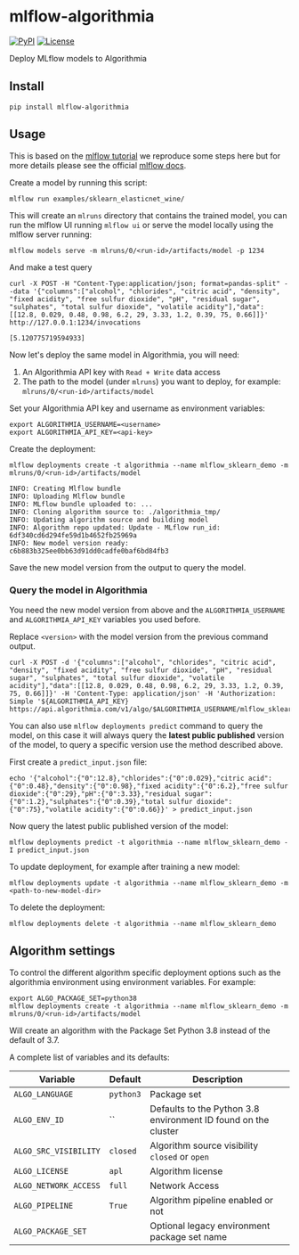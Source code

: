 # mlflow-algorithmia

[![PyPI](https://badge.fury.io/py/mlflow-algorithmia.svg)](https://pypi.org/project/mlflow-algorithmia/)
[![License](http://img.shields.io/:license-Apache%202-blue.svg)](https://github.com/algorithmiaio/mlflow-algorithmia/blob/master/LICENSE.txt)

Deploy MLflow models to Algorithmia

## Install

```
pip install mlflow-algorithmia
```

## Usage

This is based on the [mlflow tutorial](https://www.mlflow.org/docs/latest/tutorials-and-examples/tutorial.html)
we reproduce some steps here but for more details please see the official [mlflow docs](https://www.mlflow.org/docs).

Create a model by running this script:

```
mlflow run examples/sklearn_elasticnet_wine/
```

This will create an `mlruns` directory that contains the trained model,
you can run the mlflow UI running `mlflow ui` or serve the model locally using the
mlflow server running:

```
mlflow models serve -m mlruns/0/<run-id>/artifacts/model -p 1234
```

And make a test query

```
curl -X POST -H "Content-Type:application/json; format=pandas-split" --data '{"columns":["alcohol", "chlorides", "citric acid", "density", "fixed acidity", "free sulfur dioxide", "pH", "residual sugar", "sulphates", "total sulfur dioxide", "volatile acidity"],"data":[[12.8, 0.029, 0.48, 0.98, 6.2, 29, 3.33, 1.2, 0.39, 75, 0.66]]}' http://127.0.0.1:1234/invocations

[5.120775719594933]
```

Now let's deploy the same model in Algorithmia, you will need:

1. An Algorithmia API key with `Read + Write` data access
2. The path to the model (under `mlruns`) you want to deploy, for example: `mlruns/0/<run-id>/artifacts/model`

Set your Algorithmia API key and username as environment variables:

```
export ALGORITHMIA_USERNAME=<username>
export ALGORITHMIA_API_KEY=<api-key>
```

Create the deployment:

```
mlflow deployments create -t algorithmia --name mlflow_sklearn_demo -m mlruns/0/<run-id>/artifacts/model
```

```
INFO: Creating Mlflow bundle
INFO: Uploading Mlflow bundle
INFO: MLflow bundle uploaded to: ...
INFO: Cloning algorithm source to: ./algorithmia_tmp/
INFO: Updating algorithm source and building model
INFO: Algorithm repo updated: Update - MLflow run_id: 6df340cd6d294fe59d1b4652fb25969a
INFO: New model version ready: c6b883b325ee0bb63d91dd0cadfe0baf6bd84fb3
```

Save the new model version from the output to query the model.

### Query the model in Algorithmia

You need the new model version from above and the `ALGORITHMIA_USERNAME` and `ALGORITHMIA_API_KEY` variables you used before.

Replace `<version>` with the model version from the previous command output.

```
curl -X POST -d '{"columns":["alcohol", "chlorides", "citric acid", "density", "fixed acidity", "free sulfur dioxide", "pH", "residual sugar", "sulphates", "total sulfur dioxide", "volatile acidity"],"data":[[12.8, 0.029, 0.48, 0.98, 6.2, 29, 3.33, 1.2, 0.39, 75, 0.66]]}' -H 'Content-Type: application/json' -H 'Authorization: Simple '${ALGORITHMIA_API_KEY} https://api.algorithmia.com/v1/algo/$ALGORITHMIA_USERNAME/mlflow_sklearn_demo/<version>
```

You can also use `mlflow deployments predict` command to query the model, on this case it will always query the **latest public published** version of the model, to query a specific version use the method described above.

First create a `predict_input.json` file:

```
echo '{"alcohol":{"0":12.8},"chlorides":{"0":0.029},"citric acid":{"0":0.48},"density":{"0":0.98},"fixed acidity":{"0":6.2},"free sulfur dioxide":{"0":29},"pH":{"0":3.33},"residual sugar":{"0":1.2},"sulphates":{"0":0.39},"total sulfur dioxide":{"0":75},"volatile acidity":{"0":0.66}}' > predict_input.json
```

Now query the latest public published version of the model:

```
mlflow deployments predict -t algorithmia --name mlflow_sklearn_demo -I predict_input.json
```

To update deployment, for example after training a new model:

```
mlflow deployments update -t algorithmia --name mlflow_sklearn_demo -m <path-to-new-model-dir>
```

To delete the deployment:

```
mlflow deployments delete -t algorithmia --name mlflow_sklearn_demo
```

## Algorithm settings

To control the different algorithm specific deployment options such as the
algorithmia environment using environment variables. For example:

```
export ALGO_PACKAGE_SET=python38
mlflow deployments create -t algorithmia --name mlflow_sklearn_demo -m mlruns/0/<run-id>/artifacts/model
```

Will create an algorithm with the Package Set Python 3.8 instead of the default of 3.7.

A complete list of variables and its defaults:

| Variable  | Default | Description |
| --- | --- | --- |
| `ALGO_LANGUAGE` | `python3` | Package set |
| `ALGO_ENV_ID` | `` | Defaults to the Python 3.8 environment ID found on the cluster |
| `ALGO_SRC_VISIBILITY` | `closed` | Algorithm source visibility `closed` or `open` |
| `ALGO_LICENSE` | `apl` | Algorithm license |
| `ALGO_NETWORK_ACCESS` | `full` | Network Access |
| `ALGO_PIPELINE` | `True` | Algorithm pipeline enabled or not |
| `ALGO_PACKAGE_SET` |  | Optional legacy environment package set name |
